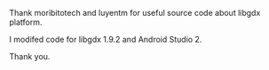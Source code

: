 Thank moribitotech and luyentm for useful source code about libgdx platform.

I modifed code for libgdx 1.9.2 and Android Studio 2.

Thank you.
